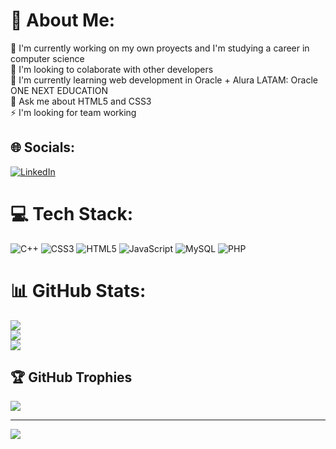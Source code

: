 # 💫 About Me:
🔭 I'm currently working on my own proyects and I'm studying a career in computer science<br>👯 I'm looking to colaborate with other developers<br>🌱 I'm currently learning web development in Oracle + Alura LATAM: Oracle ONE NEXT EDUCATION<br>💬 Ask me about HTML5 and CSS3<br>⚡ I'm looking for team working


## 🌐 Socials:
[![LinkedIn](https://img.shields.io/badge/LinkedIn-%230077B5.svg?logo=linkedin&logoColor=white)](https://linkedin.com/in/https://www.linkedin.com/in/rodrigo-alberto-zaragoza-rivera/) 

# 💻 Tech Stack:
![C++](https://img.shields.io/badge/c++-%2300599C.svg?style=for-the-badge&logo=c%2B%2B&logoColor=white) ![CSS3](https://img.shields.io/badge/css3-%231572B6.svg?style=for-the-badge&logo=css3&logoColor=white) ![HTML5](https://img.shields.io/badge/html5-%23E34F26.svg?style=for-the-badge&logo=html5&logoColor=white) ![JavaScript](https://img.shields.io/badge/javascript-%23323330.svg?style=for-the-badge&logo=javascript&logoColor=%23F7DF1E) ![MySQL](https://img.shields.io/badge/mysql-%2300f.svg?style=for-the-badge&logo=mysql&logoColor=white) ![PHP](https://img.shields.io/badge/php-%2300599C.svg?style=for-the-badge&logo=php%2B%2B&logoColor=white)
# 📊 GitHub Stats:
![](https://github-readme-stats.vercel.app/api?username=Rodrigo-Ri&theme=synthwave&hide_border=false&include_all_commits=false&count_private=false)<br/>
![](https://github-readme-streak-stats.herokuapp.com/?user=Rodrigo-Ri&theme=synthwave&hide_border=false)<br/>
![](https://github-readme-stats.vercel.app/api/top-langs/?username=Rodrigo-Ri&theme=synthwave&hide_border=false&include_all_commits=false&count_private=false&layout=compact)

## 🏆 GitHub Trophies
![](https://github-profile-trophy.vercel.app/?username=Rodrigo-Ri&theme=algolia&no-frame=false&no-bg=true&margin-w=4)


---
[![](https://visitcount.itsvg.in/api?id=Rodrigo-Ri&icon=0&color=0)](https://visitcount.itsvg.in)

<!-- Proudly created with GPRM ( https://gprm.itsvg.in ) -->
